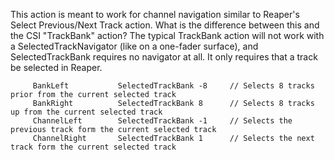 This action is meant to work for channel navigation similar to Reaper's Select Previous/Next Track action. What is the difference between this and the CSI "TrackBank" action? The typical TrackBank action will not work with a SelectedTrackNavigator (like on a one-fader surface), and SelectedTrackBank requires no navigator at all. It only requires that a track be selected in Reaper.

```
     BankLeft           SelectedTrackBank -8     // Selects 8 tracks prior from the current selected track
     BankRight          SelectedTrackBank 8      // Selects 8 tracks up from the current selected track
     ChannelLeft        SelectedTrackBank -1     // Selects the previous track form the current selected track
     ChannelRight       SelectedTrackBank 1      // Selects the next track form the current selected track
```